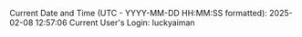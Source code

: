 Current Date and Time (UTC - YYYY-MM-DD HH:MM:SS formatted): 2025-02-08 12:57:06
Current User's Login: luckyaiman
